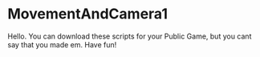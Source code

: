 # MovementAndCamera1
Hello. You can download these scripts for your Public Game, but you cant say that you made em. Have fun!

